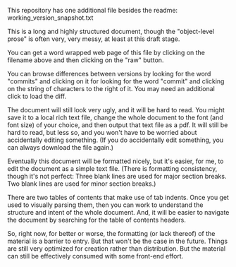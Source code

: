 This repository has one additional file besides the readme: working_version_snapshot.txt

This is a long and highly structured document, though the "object-level prose" is often very, very messy, at least at this draft stage.

You can get a word wrapped web page of this file by clicking on the filename above and then clicking on the "raw" button.

You can browse differences between versions by looking for the word "commits" and clicking on it for looking for the word "commit" and clicking on the string of characters to the right of it. You may need an additional click to load the diff.

The document will still look very ugly, and it will be hard to read. You might save it to a local rich text file, change the whole document to the font (and font size) of your choice, and then output that text file as a pdf. It will still be hard to read, but less so, and you won't have to be worried about accidentally editing something. (If you do accidentally edit something, you can always download the file again.)

Eventually this document will be formatted nicely, but it's easier, for me, to edit the document as a simple text file. (There is formatting consistency, though it's not perfect: Three blank lines are used for major section breaks. Two blank lines are used for minor section breaks.)

There are two tables of contents that make use of tab indents. Once you get used to visually parsing them, then you can work to understand the structure and intent of the whole document. And, it will be easier to navigate the document by searching for the table of contents headers.

So, right now, for better or worse, the formatting (or lack thereof) of the material is a barrier to entry. But that won't be the case in the future. Things are still very optimized for creation rather than distribution. But the material can still be effectively consumed with some front-end effort.

